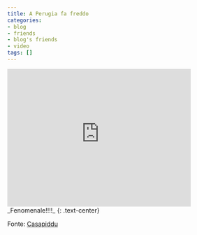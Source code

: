 ```yaml
---
title: A Perugia fa freddo
categories:
- blog
- friends
- blog's friends
- video
tags: []
---
```

<iframe width="420" height="315" src="https://www.youtube.com/embed/KfvRqkGjDLg" frameborder="0" allowfullscreen></iframe>  
_Fenomenale!!!!_
{: .text-center}

Fonte: [Casapiddu](http://casapiddu.wordpress.com/2008/07/16/perugia-nton-congelatore/ "http://casapiddu.wordpress.com/2008/07/16/perugia-nton-congelatore/" )

